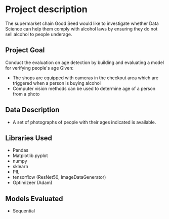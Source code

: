 # Project description
The supermarket chain Good Seed would like to investigate whether Data Science can help them comply with alcohol laws by ensuring they do not sell alcohol to people underage.
 
## Project Goal
Conduct the evaluation on age detection by building and evaluating a model for verifying people's age
Given:
* The shops are equipped with cameras in the checkout area which are triggered when a person is buying alcohol
* Computer vision methods can be used to determine age of a person from a photo
 
## Data Description
* A set of photographs of people with their ages indicated is available.

##  Libraries Used
* Pandas
* Matplotlib.pyplot
* numpy
* sklearn
* PIL
* tensorflow (ResNet50, ImageDataGenerator)
* Optimizeer (Adam)

##  Models Evaluated
* Sequential
